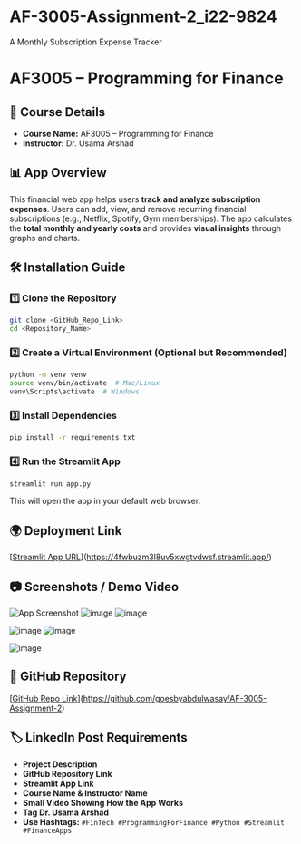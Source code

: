 # AF-3005-Assignment-2_i22-9824
A Monthly Subscription Expense Tracker
# AF3005 – Programming for Finance

## 📌 Course Details
- **Course Name:** AF3005 – Programming for Finance  
- **Instructor:** Dr. Usama Arshad  

## 📊 App Overview
This financial web app helps users **track and analyze subscription expenses**. Users can add, view, and remove recurring financial subscriptions (e.g., Netflix, Spotify, Gym memberships). The app calculates the **total monthly and yearly costs** and provides **visual insights** through graphs and charts.

## 🛠️ Installation Guide
### **1️⃣ Clone the Repository**
```bash
git clone <GitHub_Repo_Link>
cd <Repository_Name>
```

### **2️⃣ Create a Virtual Environment (Optional but Recommended)**
```bash
python -m venv venv
source venv/bin/activate  # Mac/Linux
venv\Scripts\activate  # Windows
```

### **3️⃣ Install Dependencies**
```bash
pip install -r requirements.txt
```

### **4️⃣ Run the Streamlit App**
```bash
streamlit run app.py
```
This will open the app in your default web browser.

## 🌍 Deployment Link
[[Streamlit App URL](<Your_Streamlit_Deployment_Link>)](https://4fwbuzm3l8uv5xwgtvdwsf.streamlit.app/)

## 📷 Screenshots / Demo Video
![App Screenshot](<Screenshot_URL>)
![image](https://github.com/user-attachments/assets/9d78ce3f-0251-44fb-a3dd-25fa253d086f)
![image](https://github.com/user-attachments/assets/ef8decd9-5686-4f5e-8149-427524d4597d)

![image](https://github.com/user-attachments/assets/dbdd8773-cd65-4934-a61c-5c9f0dbe92e7)
![image](https://github.com/user-attachments/assets/77c203f4-28c5-437e-8053-57806a70dc9b)


![image](https://github.com/user-attachments/assets/2cf8c694-044b-4091-aba7-7fda078ac37f)


## 🔗 GitHub Repository
[[GitHub Repo Link](<Your_GitHub_Repo_Link>)](https://github.com/goesbyabdulwasay/AF-3005-Assignment-2)

## 🏷️ LinkedIn Post Requirements
- **Project Description**
- **GitHub Repository Link**
- **Streamlit App Link**
- **Course Name & Instructor Name**
- **Small Video Showing How the App Works**
- **Tag Dr. Usama Arshad**
- **Use Hashtags:** `#FinTech #ProgrammingForFinance #Python #Streamlit #FinanceApps`

